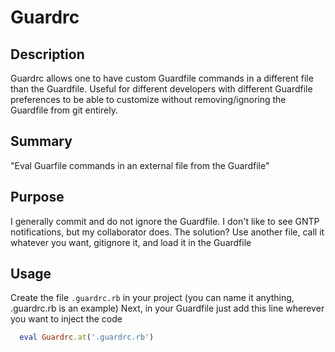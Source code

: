 # Guardrc
## Description
Guardrc allows one to have custom Guardfile commands in a different file than the Guardfile. Useful for different developers with different Guardfile preferences to be able to customize without removing/ignoring the Guardfile from git entirely.

## Summary
"Eval Guarfile commands in an external file from the Guardfile"

## Purpose
I generally commit and do not ignore the Guardfile.
I don't like to see GNTP notifications, but my collaborator does.
The solution? Use another file, call it whatever you want, gitignore it, and load it in the Guardfile

## Usage
Create the file `.guardrc.rb` in your project (you can name it anything, .guardrc.rb is an example)
Next, in your Guardfile just add this line wherever you want to inject the code
```ruby
  eval Guardrc.at('.guardrc.rb')
```